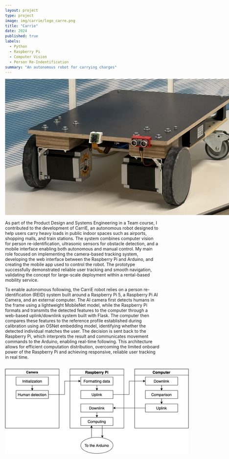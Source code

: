 ```yaml
---
layout: project
type: project
image: img/carrie/logo_carre.png
title: "Carrie"
date: 2024
published: true
labels:
  - Python
  - Raspberry Pi
  - Computer Vision
  - Person Re-Indentification
summary: "An autonomous robot for carrying charges"
---
```


<img class="img-fluid d-block mx-auto" 
     src="../img/carrie/robot.jpg" 
     style="max-width: 800px; height: auto;">


As part of the Product Design and Systems Engineering in a Team course, I contributed to the development of CarriE, an autonomous robot designed to help users carry heavy loads in public indoor spaces such as airports, shopping malls, and train stations. The system combines computer vision for person re-identification, ultrasonic sensors for obstacle detection, and a mobile interface enabling both autonomous and manual control. My main role focused on implementing the camera-based tracking system, developing the web interface between the Raspberry Pi and Arduino, and creating the mobile app used to control the robot. The prototype successfully demonstrated reliable user tracking and smooth navigation, validating the concept for large-scale deployment within a rental-based mobility service.




To enable autonomous following, the CarriE robot relies on a person re-identification (REID) system built around a Raspberry Pi 5, a Raspberry Pi AI Camera, and an external computer. The AI camera first detects humans in the frame using a lightweight MobileNet model, while the Raspberry Pi formats and transmits the detected features to the computer through a web-based uplink/downlink system built with Flask. The computer then compares these features to the reference profile established during calibration using an OSNet embedding model, identifying whether the detected individual matches the user. The decision is sent back to the Raspberry Pi, which interprets the result and communicates movement commands to the Arduino, enabling real-time following. This architecture allows for efficient computation distribution, overcoming the limited onboard power of the Raspberry Pi and achieving responsive, reliable user tracking in real time.


<p align="center">
  <img src="../img/carrie/comm.png" alt="Communication architecture between camera, Raspberry Pi and computer" style="max-width: 600px; margin-top: 1rem;">
</p>